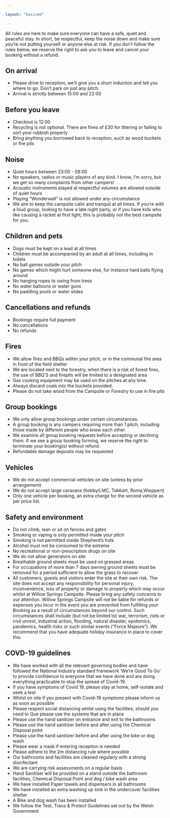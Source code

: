 ```yaml
---

layout: "basicmd"

---
```

All rules are here to make sure everyone can have a safe, quiet and peaceful stay. In short, be respectful, keep the noise down and make sure you’re not putting yourself or anyone else at risk. If you don’t follow the rules below, we reserve the right to ask you to leave and cancel your booking without a refund.  

## On arrival
* Please drive to reception, we’ll give you a short induction and tell you where to go. Don’t park on just any pitch.
* Arrival is strictly between 15:00 and 22:00

## Before you leave
* Checkout is 12:00
* Recycling is not optional. There are fines of £30 for littering or failing to sort your rubbish properly
* Bring anything you borrowed back to reception, such as wood buckets or fire pits

## Noise
* Quiet hours between 23:00 - 08:00
* No speakers, radios or music players of any kind. I know, I’m sorry, but we get so many complaints from other campers!
* Acoustic instruments played at respectful volumes are allowed outside of quiet hours
* Playing “Wonderwall” is not allowed under any circumstance
* We aim to keep the campsite calm and tranquil at all times. If you’re with a loud group, looking to have a late night party, or if you have kids who like causing a racket at first light, this is probably not the best campsite for you.

## Children and pets
* Dogs must be kept on a lead at all times
* Children must be accompanied by an adult at all times, including in toilets
* No ball games outside your pitch
* No games which might hurt someone else, for instance hard balls flying around
* No hanging ropes to swing from trees
* No water balloons or water guns
* No paddling pools or water slides

## Cancellations and refunds
* Bookings require full payment
* No cancellations
* No refunds

## Fires
* We allow fires and BBQs within your pitch, or in the communal fire area in front of the field shelter
* We are located next to the forestry, when there is a risk of forest fires, the use of BBQ’S and firepits will be limited to a designated area
* Gas cooking equipment may be used on the pitches at any time. 
* Always discard coals into the buckets provided. 
* Please do not take wood from the Campsite or Forestry to use in fire pits

## Group bookings
* We only allow group bookings under certain circumstances.
* A group booking is any campers requiring more than 1 pitch, including those made by different people who know each other.
* We examine all group booking requests before accepting or declining them. If we see a group booking forming, we reserve the right to terminate your booking(s) without refund. 
* Refundable damage deposits may be requested

## Vehicles
* We do not accept commercial vehicles on site (unless by prior arrangement) 
* We do not accept large caravans (hobby/LMC, Tabbart, Roma,Wieppert)
* Only one vehicle per booking, an extra charge for the second vehicle as per price list.

## Safety and environment
* Do not climb, lean or sit on fences and gates
* Smoking or vaping is only permitted inside your pitch
* Smoking is not permitted inside Shepherd’s huts
* Alcohol must not be consumed to the extreme
* No recreational or non-prescription drugs on site
* We do not allow generators on site
* Breathable ground sheets must be used on grassed areas 
* For occupations of more than 7 days awning ground sheets must be removed for a period sufficient to allow the grass to recover
* All customers, guests and visitors enter the site at their own risk. The site does not accept any responsibility for personal injury, inconvenience, loss of property or damage to property which may occur whilst at Willow Springs Campsite. Please bring any safety concerns to our attention. Willow Springs Campsite will not be liable for refunds or expenses you incur in the event you are prevented from fulfilling your Booking as a result of circumstances beyond our control. Such circumstances shall include (but not be limited to) war, terrorism, riots or civil unrest, industrial action, flooding, natural disaster, epidemics, pandemics, health risks or such similar events (“Force Majeure”). We recommend that you have adequate holiday insurance in place to cover this.

## COVD-19 guidelines
* We have worked with all the relevant governing bodies and have followed the National Industry standard framework ‘We’re Good To Go’ to provide confidence to everyone that we have done and are doing everything practicable to stop the spread of Covid-19.
* If you have symptoms of Covid 19, please stay at home, self-isolate and seek a test
* Whilst on site if you present with Covid-19 symptoms please inform us as soon as possible
* Please respect social distancing whilst using the facilities, should you need to Que please use the systems that are in place
* Please use the hand sanitizer on entrance and exit to the bathrooms
* Please use the hand sanitizer before and after using the Chemical Disposal point
* Please use the hand sanitizer before and after using the bike or dog wash
* Please wear a mask if entering reception is needed
* Please adhere to the 2m distancing rule where possible
* Our bathrooms and facilities are cleaned regularly with a strong disinfectant
* We are carrying risk assessments on a regular basis
* Hand Sanitiser will be provided on a stand outside the bathroom facilities, Chemical Disposal Point and dog / bike wash area
* We have installed Paper towels and dispensers in all bathrooms
* We have installed an extra washing up sink in the undercover facilities shelter
* A Bike and dog wash has been installed
* We follow the Test, Trace & Protect Guidelines set out by the Welsh Government
